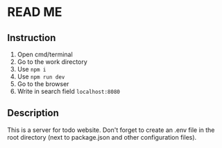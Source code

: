 # READ ME
## Instruction
1) Open cmd/terminal
2) Go to the work directory
3) Use `npm i`
4) Use `npm run dev`
5) Go to the browser
6) Write in search field `localhost:8080`

## Description
This is a server for todo website. 
Don't forget to create an .env file in the root directory (next to package.json and other configuration files).
